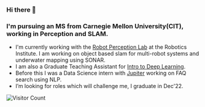 <!--
**samirangode/samirangode** is a ✨ _special_ ✨ repository because its `README.md` (this file) appears on your GitHub profile.

Here are some ideas to get you started:

- 🔭 I’m currently working on ...
- 🌱 I’m currently learning ...
- 👯 I’m looking to collaborate on ...
- 🤔 I’m looking for help with ...
- 💬 Ask me about ...
- 📫 How to reach me: ...
- 😄 Pronouns: ...
- ⚡ Fun fact: ...
-->


### Hi there 👋

### I'm pursuing an MS from Carnegie Mellon University(CIT), working in Perception and SLAM.
- I'm currently working with the [Robot Perception Lab](https://rpl.ri.cmu.edu/) at the Robotics Institute. I am working on object based slam for multi-robot systems and underwater mapping using SONAR.
- I am also a Graduate Teaching Assistant for [Intro to Deep Learning](https://deeplearning.cs.cmu.edu/F22/index.html).
- Before this I was a Data Science intern with [Jupiter](https://jupiter.money/) working on FAQ search using NLP.
- I’m looking for roles which will challenge me, I graduate in Dec'22.


![Visitor Count](https://profile-counter.glitch.me/samirangode/count.svg)



<!--
**samirangode/samirangode** is a ✨ _special_ ✨ repository because its `README.md` (this file) appears on your GitHub profile.

Here are some ideas to get you started:

- 🔭 I’m currently working on ...
- 🌱 I’m currently learning ...
- 👯 I’m looking to collaborate on ...
- 🤔 I’m looking for help with ...
- 💬 Ask me about ...
- 📫 How to reach me: ...
- 😄 Pronouns: ...
- ⚡ Fun fact: ...
-->
